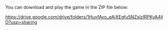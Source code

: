 You can download and play the game in the ZIP file below:

https://drive.google.com/drive/folders/1HuxfAyo_eAjXEgfu5NZslzlRPKyA4jID?usp=sharing
